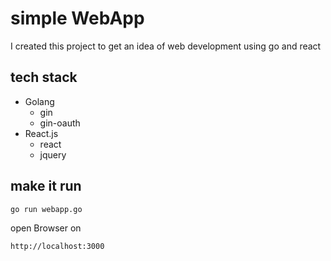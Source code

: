 # simple WebApp

I created this project to get an idea of web development using go and react

## tech stack

+ Golang
    + gin
    + gin-oauth
+ React.js
    + react
    + jquery

## make it run

```
go run webapp.go
```
open Browser on

`http://localhost:3000`
